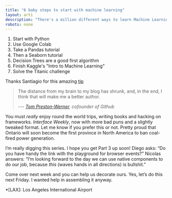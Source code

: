 ```yaml
---
title: "6 baby steps to start with machine learning"
layout: arti
description: "There's a million different ways to learn Machine Learning or only one. The best one."
robots: none
---
```


1. Start with Python
2. Use Google Colab
3. Take a Pandas tutorial
4. Then a Seaborn tutorial
5. Decision Trees are a good first algorithm
6. Finish Kaggle's "Intro to Machine Learning"
7. Solve the Titanic challenge

Thanks Santiagio for this amazing [tip](https://x.com/svpino/status/1779479740732359155) 
> The distance from my brain to my blog has shrunk, and, in the end, I think that will make me a better author.
>
> *--- [Tom Preston-Werner](http://tom.preston-werner.com/2008/11/17/blogging-like-a-hacker.html), cofounder of Github*

You must *really* enjoy round the world trips, writing books and hacking on frameworks. *Interface Weekly*, now with more bad puns and a slightly tweaked format. Let me know if you prefer this or not. Pretty proud that Ontario will soon become the first province in North America to ban coal-fired power generation.

I’m really digging this series. I hope you get Part 3 up soon! Diego asks: “Do you have handy the link with the playground for browser events?” Nicolas answers: “I’m looking forward to the day we can use native components to do our job, because *this* (waves hands in all directions) is bullshit.”

Come over next week and you can help us decorate ours. Yes, let’s do this next Friday. I wanted help in assembling it anyway.

*[LAX]: Los Angeles International Airport
